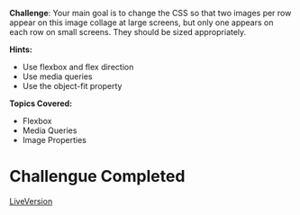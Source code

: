 **Challenge**:
Your main goal is to change the CSS so that two images per row appear on this image collage at large screens, but only one appears on each row on small screens. They should be sized appropriately.

**Hints:**
 - Use flexbox and flex direction
 - Use media queries
 - Use the object-fit property

**Topics Covered:**
 - Flexbox
 - Media Queries
 - Image Properties
 
 # Challengue Completed
 [LiveVersion](https://scrimba.com/scrim/cod4c4acbb0f5f0727d490e89)
